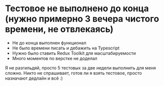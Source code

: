 # Тестовое не выполнено до конца (нужно примерно 3 вечера чистого времени, не отвлекаясь)

- Не до конца выполнен функционал
- Не было времени писать и дебажить на Typescript
- Нужно было ставить Redux Toolkit для масштабируемости
- Много моментов по верстке не доделал

Я не разгильдяй, просто 5 тестовых за две недели выполнить для меня сложно. Никто не спрашивает, готов ли я взять тестовое, просто назначают дедлайн и всё :)
